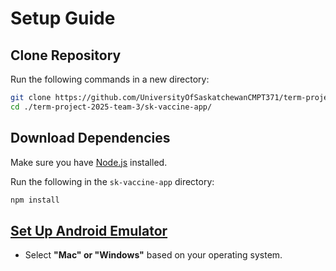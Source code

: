 # Setup Guide

## Clone Repository
Run the following commands in a new directory:

```bash
git clone https://github.com/UniversityOfSaskatchewanCMPT371/term-project-2025-team-3.git
cd ./term-project-2025-team-3/sk-vaccine-app/
```

## Download Dependencies
Make sure you have [Node.js](https://nodejs.org) installed.

Run the following in the `sk-vaccine-app` directory:

```bash
npm install
```

## [Set Up Android Emulator](https://docs.expo.dev/get-started/set-up-your-environment/?mode=development-build&platform=android&device=simulated#set-up-android-studio)
- Select **"Mac" or "Windows"** based on your operating system.

